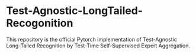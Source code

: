 # Test-Agnostic-LongTailed-Recogonition
This repository is the official Pytorch implementation of Test-Agnostic Long-Tailed Recognition by Test-Time Self-Supervised Expert Aggregation.

